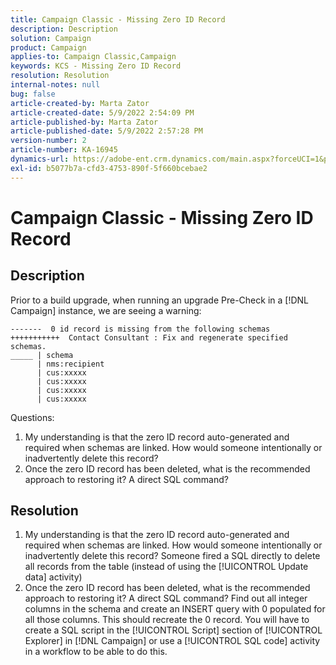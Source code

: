 ```yaml
---
title: Campaign Classic - Missing Zero ID Record
description: Description
solution: Campaign
product: Campaign
applies-to: Campaign Classic,Campaign
keywords: KCS - Missing Zero ID Record
resolution: Resolution
internal-notes: null
bug: false
article-created-by: Marta Zator
article-created-date: 5/9/2022 2:54:09 PM
article-published-by: Marta Zator
article-published-date: 5/9/2022 2:57:28 PM
version-number: 2
article-number: KA-16945
dynamics-url: https://adobe-ent.crm.dynamics.com/main.aspx?forceUCI=1&pagetype=entityrecord&etn=knowledgearticle&id=7692b4e0-a7cf-ec11-a7b5-0022480a8e40
exl-id: b5077b7a-cfd3-4753-890f-5f660bcebae2
---
```

# Campaign Classic - Missing Zero ID Record

## Description

Prior to a build upgrade, when running an upgrade Pre-Check in a [!DNL Campaign] instance, we are seeing a warning:

```
-------  0 id record is missing from the following schemas
+++++++++++  Contact Consultant : Fix and regenerate specified schemas.
_____ | schema                  
      | nms:recipient           
      | cus:xxxxx     
      | cus:xxxxx        
      | cus:xxxxx       
      | cus:xxxxx            
```

Questions:

1. My understanding is that the zero ID record auto-generated and required when schemas are linked. How would someone intentionally or inadvertently delete this record?
1. Once the zero ID record has been deleted, what is the recommended approach to restoring it? A direct SQL command?

## Resolution

1. My understanding is that the zero ID record auto-generated and required when schemas are linked. How would someone intentionally or inadvertently delete this record? Someone fired a SQL directly to delete all records from the table (instead of using the [!UICONTROL Update data] activity)
1. Once the zero ID record has been deleted, what is the recommended approach to restoring it? A direct SQL command? Find out all integer columns in the schema and create an INSERT query with 0 populated for all those columns. This should recreate the 0 record. You will have to create a SQL script in the [!UICONTROL Script] section of [!UICONTROL Explorer] in [!DNL Campaign] or use a [!UICONTROL SQL code] activity in a workflow to be able to do this.
